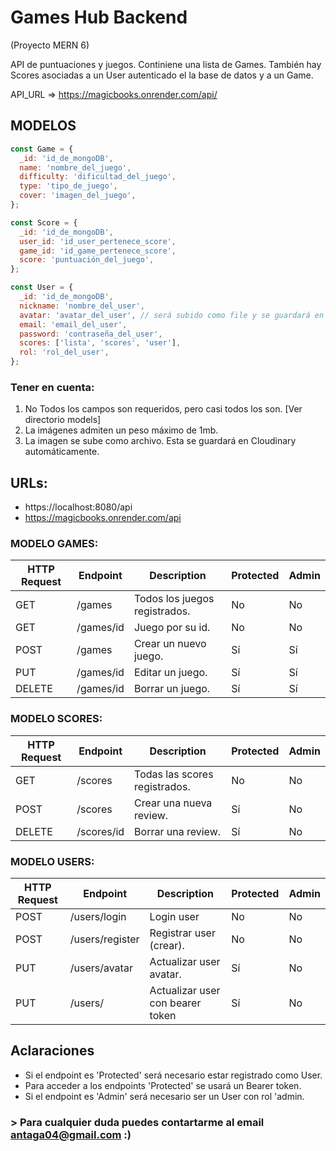 # Games Hub Backend

(Proyecto MERN 6)

API de puntuaciones y juegos. Continiene una lista de Games. También hay Scores asociadas a un User autenticado el la base de datos y a un Game.

API_URL => https://magicbooks.onrender.com/api/

## MODELOS

```javascript
const Game = {
  _id: 'id_de_mongoDB',
  name: 'nombre_del_juego',
  difficulty: 'dificultad_del_juego',
  type: 'tipo_de_juego',
  cover: 'imagen_del_juego',
};

const Score = {
  _id: 'id_de_mongoDB',
  user_id: 'id_user_pertenece_score',
  game_id: 'id_game_pertenece_score',
  score: 'puntuación_del_juego',
};

const User = {
  _id: 'id_de_mongoDB',
  nickname: 'nombre_del_user',
  avatar: 'avatar_del_user', // será subido como file y se guardará en Cloudinary
  email: 'email_del_user',
  password: 'contraseña_del_user',
  scores: ['lista', 'scores', 'user'],
  rol: 'rol_del_user',
};
```

### Tener en cuenta:

1. No Todos los campos son requeridos, pero casi todos los son. [Ver directorio models]
2. La imágenes admiten un peso máximo de 1mb.
3. La imagen se sube como archivo. Esta se guardará en Cloudinary automáticamente.

## URLs:

- https://localhost:8080/api
- https://magicbooks.onrender.com/api

### MODELO GAMES:

| HTTP Request | Endpoint  | Description                   | Protected | Admin |
| ------------ | --------- | ----------------------------- | --------- | ----- |
| GET          | /games    | Todos los juegos registrados. | No        | No    |
| GET          | /games/id | Juego por su id.              | No        | No    |
| POST         | /games    | Crear un nuevo juego.         | Sí        | Sí    |
| PUT          | /games/id | Editar un juego.              | Sí        | Sí    |
| DELETE       | /games/id | Borrar un juego.              | Sí        | Sí    |

### MODELO SCORES:

| HTTP Request | Endpoint   | Description                   | Protected | Admin |
| ------------ | ---------- | ----------------------------- | --------- | ----- |
| GET          | /scores    | Todas las scores registrados. | No        | No    |
| POST         | /scores    | Crear una nueva review.       | Sí        | No    |
| DELETE       | /scores/id | Borrar una review.            | Sí        | No    |

### MODELO USERS:

| HTTP Request | Endpoint        | Description                      | Protected | Admin |
| ------------ | --------------- | -------------------------------- | --------- | ----- |
| POST         | /users/login    | Login user                       | No        | No    |
| POST         | /users/register | Registrar user (crear).          | No        | No    |
| PUT          | /users/avatar   | Actualizar user avatar.          | Sí        | No    |
| PUT          | /users/         | Actualizar user con bearer token | Sí        | No    |

## Aclaraciones

- Si el endpoint es 'Protected' será necesario estar registrado como User.
- Para acceder a los endpoints 'Protected' se usará un Bearer token.
- Si el endpoint es 'Admin' será necesario ser un User con rol 'admin.

### > Para cualquier duda puedes contartarme al email antaga04@gmail.com :)
